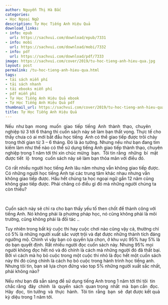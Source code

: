 ```yaml
---
author: Nguyễn Thị Hà Bắc
categories:
- Học Ngoại Ngữ
description: Tự Học Tiếng Anh Hiệu Quả
download_links:
- info: epub
  url: https://sachvui.com/download/epub/7331
- info: mobi
  url: https://sachvui.com/download/mobi/7332
- info: pdf
  url: https://sachvui.com/download/pdf/7333
image: https://sachvui.com/cover/2019/tu-hoc-tieng-anh-hieu-qua.jpg
layout: post
permalink: /tu-hoc-tieng-anh-hieu-qua.html
tags:
- tải sách miễn phí
- tải sách nhanh
- tải ebooks miễn phí
- pdf miễn phí
- Tự Học Tiếng Anh Hiệu Quả ebook
- Tự Học Tiếng Anh Hiệu Quả pdf
thumbnail_url: https://sachvui.com/cover/2019/tu-hoc-tieng-anh-hieu-qua.jpg
title: Tự Học Tiếng Anh Hiệu Quả
---
```


 <div class="item-desc text-justify"> <p>Nếu  như bạn  mong  muốn  giao  tiếp  tiếng  Anh  thành  thạo,  chuyên nghiệp từ 3 tới 6 tháng thì cuốn sách này sẽ làm bạn thất vọng. Thực tế cho thấy chưa có ai mới bắt đầu học tiếng  Anh có thể giao tiếp được trôi chảy trong thời gian từ 3 – 6 tháng. Đó là ảo tưởng. Nhưng nếu như bạn đang tìm kiếm làm như thế nào có thể sử dụng tiếng Anh giao tiếp thành thạo, chuyên nghiệp trong 1 năm tới thì xin chúc mừng  bạn.  Tôi tin rằng  những  bí  mật  được tiết  lộ  trong  cuốn sách này sẽ làm bạn thỏa mãn với điều đó. </p><p>Có rất nhiều người học tiếng Anh lâu năm nhưng vẫn không giao tiếp được. Có những người học tiếng Anh tại các trung tâm khác nhau nhưng vẫn không giao tiếp được. Hầu hết chúng ta học ngoại ngữ gần 12 năm cũng không giao tiếp được. Phải chăng có điều gì đó mà những người chúng ta còn thiếu?</p><p> </p><p>Cuốn sách này sẽ chỉ ra cho bạn thấy yếu tố then chốt để thành công với  tiếng Anh. Nó không phải là phương pháp học, nó cũng không phải là môi trường, cũng không phải là đối tác .. </p><p>Tuy nhiên trong bất kỳ cuộc thi hay cuộc chơi nào cũng vậy cả, thường chỉ có 5% là những người xuất sắc vượt trội và đạt được những thành tích đáng ngưỡng mộ. Chính vì vậy bạn có quyền lựa chọn, ở khu vực 95% hay 5% là do bạn quyết định. Rất nhiều người đọc cuốn sách này. Nhưng 95% mọi người không đọc hết nó và đó chính là cách mà những người đó đã thất bại. Bởi vì cách mà họ bỏ cuộc trong một cuộc thi nhỏ là đọc hết một cuốn sách này thì đó cũng chính là cách họ bỏ cuộc trong hành trình học tiếng anh.  Nhưng tôi tin, bạn sẽ lựa chọn đứng vào top 5% những người xuất sắc nhất, phải không nào?</p><p>Nếu như bạn đã sẵn sàng để sử dụng tiếng Anh trong 1 năm tới thì tôi  tin  chắc rằng  đây  chính  là  quyển  sách  quan trọng  nhất  mà  bạn cần  đọc.  Hãy  đọc,  tin tưởng  và  thực  hành.  Tôi tin  rằng  bạn  sẽ  đạt được kết quả kỳ diệu trong 1 năm tới.</p> </div>